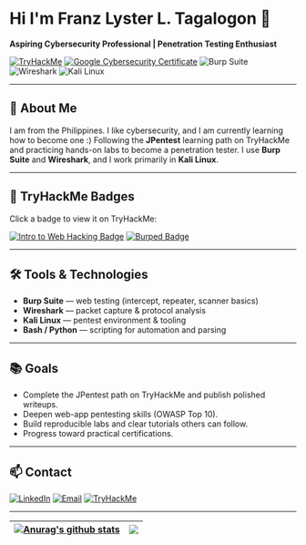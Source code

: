 # Hi I'm Franz Lyster L. Tagalogon 👋
**Aspiring Cybersecurity Professional | Penetration Testing Enthusiast**

[![TryHackMe](https://img.shields.io/badge/-TryHackMe-%23212C42?style=for-the-badge&logo=tryhackme&logoColor=white)](https://tryhackme.com/p/franzlystrr)
[![Google Cybersecurity Certificate](https://img.shields.io/badge/-Google%20Cybersecurity%20Certificate-lightgrey?style=for-the-badge)](https://www.credly.com/badges/907ecff0-fa91-4745-979d-8a83ed58d1f0/linked_in_profile)
![Burp Suite](https://img.shields.io/badge/-Burp%20Suite-lightgrey?style=for-the-badge)
![Wireshark](https://img.shields.io/badge/-Wireshark-lightgrey?style=for-the-badge)
![Kali Linux](https://img.shields.io/badge/-Kali%20Linux-lightgrey?style=for-the-badge)


---

## 🔭 About Me
I am from the Philippines. I like cybersecurity, and I am currently learning how to become one :) 
Following the **JPentest** learning path on TryHackMe and practicing hands-on labs to become a penetration tester. I use **Burp Suite** and **Wireshark**, and I work primarily in **Kali Linux**.

---

## 🏅 TryHackMe Badges
Click a badge to view it on TryHackMe:

[![Intro to Web Hacking Badge](https://img.shields.io/badge/Intro%20to%20Web%20Hacking-%20Badge-blue?style=for-the-badge)](https://tryhackme.com/franzlystrr/badges/intro-to-web-hacking?utm_campaign=social_share&utm_medium=social&utm_content=badge&utm_source=copy&sharerId=66e590ad5a1b22be50da96b4)
[![Burped Badge](https://img.shields.io/badge/Burped-%20Badge-blue?style=for-the-badge)](https://tryhackme.com/franzlystrr/badges/burped?utm_campaign=social_share&utm_medium=social&utm_content=badge&utm_source=copy&sharerId=66e590ad5a1b22be50da96b4)

---

## 🛠 Tools & Technologies
- **Burp Suite** — web testing (intercept, repeater, scanner basics)  
- **Wireshark** — packet capture & protocol analysis  
- **Kali Linux** — pentest environment & tooling  
- **Bash / Python** — scripting for automation and parsing

---

## 📚 Goals
- Complete the JPentest path on TryHackMe and publish polished writeups.  
- Deepen web-app pentesting skills (OWASP Top 10).  
- Build reproducible labs and clear tutorials others can follow.  
- Progress toward practical certifications.

---

## 📫 Contact
[![LinkedIn](https://img.shields.io/badge/LinkedIn-0A66C2?style=flat&logo=linkedin&logoColor=white)](https://linkedin.com/in/franz-lyster-tagalogon-2b7283217/)
[![Email](https://img.shields.io/badge/Email-franzlyster%40gmail.com-red?style=flat&logo=gmail&logoColor=white)](mailto:franzlyster@gmail.com)
[![TryHackMe](https://img.shields.io/badge/TryHackMe-212C42?style=flat&logo=tryhackme&logoColor=white)](https://tryhackme.com/p/franzlystrr)

---
| <a href="https://github.com/8kshj1jh44/github-readme-stats"><img align="center" src="https://github-readme-stats.vercel.app/api?username=8kshj1jh44&show_icons=true&include_all_commits=true&theme=buefy&hide_border=true" alt="Anurag's github stats" /></a> | <a href="https://github.com/8kshj1jh44/github-readme-stats"><img align="center" src="https://github-readme-stats.vercel.app/api/top-langs/?username=8kshj1jh44&layout=compact&theme=buefy&hide_border=true" /></a> |
| ------------- | ------------- |
